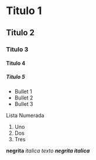 # Titulo 1
## Titulo 2
### Titulo 3
#### Titulo 4
##### Titulo 5

* Bullet 1
* Bullet 2
* Bullet 3


Lista Numerada
1. Uno
2. Dos
3. Tres

**negrita**
_italica texto_
***negrita italica***
